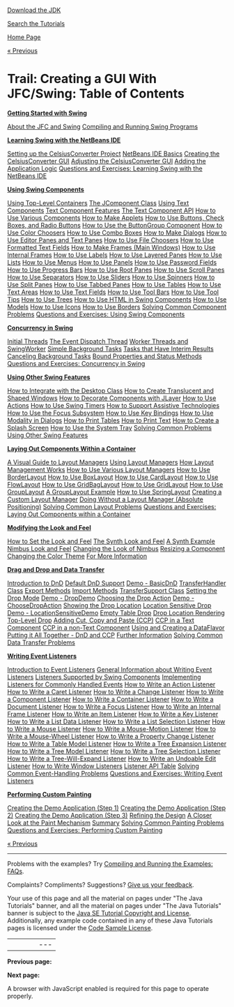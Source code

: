 [Download
the JDK](http://java.sun.com/javase/6/download.jsp)
  
[Search the
Tutorials](../search.html)

[Home Page](../index.html)

[« Previous](./index.html)

# Trail: Creating a GUI With JFC/Swing: Table of Contents

**[Getting Started with Swing](start/index.html)**

[About the JFC and Swing](start/about.html) [Compiling and Running Swing Programs](start/compile.html)

**[Learning Swing with the NetBeans IDE](learn/index.html)**

[Setting up the CelsiusConverter Project](learn/settingup.html) [NetBeans IDE Basics](learn/netbeansbasics.html) [Creating the CelsiusConverter GUI](learn/creatinggui.html) [Adjusting the CelsiusConverter GUI](learn/adjustinggui.html) [Adding the Application Logic](learn/logic.html) [Questions and Exercises: Learning Swing with the NetBeans IDE](QandE/questions-learn.html)

**[Using Swing Components](components/index.html)**

[Using Top-Level Containers](components/toplevel.html) [The JComponent Class](components/jcomponent.html) [Using Text Components](components/text.html) [Text Component Features](components/generaltext.html) [The Text Component API](components/textapi.html) [How to Use Various Components](components/componentlist.html) [How to Make Applets](components/applet.html) [How to Use Buttons, Check Boxes, and Radio Buttons](components/button.html) [How to Use the ButtonGroup Component](components/buttongroup.html) [How to Use Color Choosers](components/colorchooser.html) [How to Use Combo Boxes](components/combobox.html) [How to Make Dialogs](components/dialog.html) [How to Use Editor Panes and Text Panes](components/editorpane.html) [How to Use File Choosers](components/filechooser.html) [How to Use Formatted Text Fields](components/formattedtextfield.html) [How to Make Frames (Main Windows)](components/frame.html) [How to Use Internal Frames](components/internalframe.html) [How to Use Labels](components/label.html) [How to Use Layered Panes](components/layeredpane.html) [How to Use Lists](components/list.html) [How to Use Menus](components/menu.html) [How to Use Panels](components/panel.html) [How to Use Password Fields](components/passwordfield.html) [How to Use Progress Bars](components/progress.html) [How to Use Root Panes](components/rootpane.html) [How to Use Scroll Panes](components/scrollpane.html) [How to Use Separators](components/separator.html) [How to Use Sliders](components/slider.html) [How to Use Spinners](components/spinner.html) [How to Use Split Panes](components/splitpane.html) [How to Use Tabbed Panes](components/tabbedpane.html) [How to Use Tables](components/table.html) [How to Use Text Areas](components/textarea.html) [How to Use Text Fields](components/textfield.html) [How to Use Tool Bars](components/toolbar.html) [How to Use Tool Tips](components/tooltip.html) [How to Use Trees](components/tree.html) [How to Use HTML in Swing Components](components/html.html) [How to Use Models](components/model.html) [How to Use Icons](components/icon.html) [How to Use Borders](components/border.html) [Solving Common Component Problems](components/problems.html) [Questions and Exercises: Using Swing Components](QandE/questions-ch3.html)

**[Concurrency in Swing](concurrency/index.html)**

[Initial Threads](concurrency/initial.html) [The Event Dispatch Thread](concurrency/dispatch.html) [Worker Threads and SwingWorker](concurrency/worker.html) [Simple Background Tasks](concurrency/simple.html) [Tasks that Have Interim Results](concurrency/interim.html) [Canceling Background Tasks](concurrency/cancel.html) [Bound Properties and Status Methods](concurrency/bound.html) [Questions and Exercises: Concurrency in Swing](QandE/questions-concurrency.html)

**[Using Other Swing Features](misc/index.html)**

[How to Integrate with the Desktop Class](misc/desktop.html) [How to Create Translucent and Shaped Windows](misc/trans_shaped_windows.html) [How to Decorate Components with JLayer](misc/jlayer.html) [How to Use Actions](misc/action.html) [How to Use Swing Timers](misc/timer.html) [How to Support Assistive Technologies](misc/access.html) [How to Use the Focus Subsystem](misc/focus.html) [How to Use Key Bindings](misc/keybinding.html) [How to Use Modality in Dialogs](misc/modality.html) [How to Print Tables](misc/printtable.html) [How to Print Text](misc/printtext.html) [How to Create a Splash Screen](misc/splashscreen.html) [How to Use the System Tray](misc/systemtray.html) [Solving Common Problems Using Other Swing Features](misc/problems.html)

**[Laying Out Components Within a Container](layout/index.html)**

[A Visual Guide to Layout Managers](layout/visual.html) [Using Layout Managers](layout/using.html) [How Layout Management Works](layout/howLayoutWorks.html) [How to Use Various Layout Managers](layout/layoutlist.html) [How to Use BorderLayout](layout/border.html) [How to Use BoxLayout](layout/box.html) [How to Use CardLayout](layout/card.html) [How to Use FlowLayout](layout/flow.html) [How to Use GridBagLayout](layout/gridbag.html) [How to Use GridLayout](layout/grid.html) [How to Use GroupLayout](layout/group.html) [A GroupLayout Example](layout/groupExample.html) [How to Use SpringLayout](layout/spring.html) [Creating a Custom Layout Manager](layout/custom.html) [Doing Without a Layout Manager (Absolute Positioning)](layout/none.html) [Solving Common Layout Problems](layout/problems.html) [Questions and Exercises: Laying Out Components within a Container](QandE/questions-ch4.html)

**[Modifying the Look and Feel](lookandfeel/index.html)**

[How to Set the Look and Feel](lookandfeel/plaf.html) [The Synth Look and Feel](lookandfeel/synth.html) [A Synth Example](lookandfeel/synthExample.html) [Nimbus Look and Feel](lookandfeel/nimbus.html) [Changing the Look of Nimbus](lookandfeel/custom.html) [Resizing a Component](lookandfeel/size.html) [Changing the Color Theme](lookandfeel/color.html) [For More Information](lookandfeel/info.html)

**[Drag and Drop and Data Transfer](dnd/index.html)**

[Introduction to DnD](dnd/intro.html) [Default DnD Support](dnd/defaultsupport.html) [Demo - BasicDnD](dnd/basicdemo.html) [TransferHandler Class](dnd/transferhandler.html) [Export Methods](dnd/export.html) [Import Methods](dnd/import.html) [TransferSupport Class](dnd/transfersupport.html) [Setting the Drop Mode](dnd/dropmodes.html) [Demo - DropDemo](dnd/dropmodedemo.html) [Choosing the Drop Action](dnd/dropaction.html) [Demo - ChooseDropAction](dnd/dropactiondemo.html) [Showing the Drop Location](dnd/showdroploc.html) [Location Sensitive Drop](dnd/locsensitivedrop.html) [Demo - LocationSensitiveDemo](dnd/locsensitivedemo.html) [Empty Table Drop](dnd/emptytable.html) [Drop Location Rendering](dnd/droplocation.html) [Top-Level Drop](dnd/toplevel.html) [Adding Cut, Copy and Paste (CCP)](dnd/cutpaste.html) [CCP in a Text Component](dnd/textpaste.html) [CCP in a non-Text Component](dnd/listpaste.html) [Using and Creating a DataFlavor](dnd/dataflavor.html) [Putting it All Together - DnD and CCP](dnd/together.html) [Further Information](dnd/info.html) [Solving Common Data Transfer Problems](dnd/problems.html)

**[Writing Event Listeners](events/index.html)**

[Introduction to Event Listeners](events/intro.html) [General Information about Writing Event Listeners](events/generalrules.html) [Listeners Supported by Swing Components](events/eventsandcomponents.html) [Implementing Listeners for Commonly Handled Events](events/handling.html) [How to Write an Action Listener](events/actionlistener.html) [How to Write a Caret Listener](events/caretlistener.html) [How to Write a Change Listener](events/changelistener.html) [How to Write a Component Listener](events/componentlistener.html) [How to Write a Container Listener](events/containerlistener.html) [How to Write a Document Listener](events/documentlistener.html) [How to Write a Focus Listener](events/focuslistener.html) [How to Write an Internal Frame Listener](events/internalframelistener.html) [How to Write an Item Listener](events/itemlistener.html) [How to Write a Key Listener](events/keylistener.html) [How to Write a List Data Listener](events/listdatalistener.html) [How to Write a List Selection Listener](events/listselectionlistener.html) [How to Write a Mouse Listener](events/mouselistener.html) [How to Write a Mouse-Motion Listener](events/mousemotionlistener.html) [How to Write a Mouse-Wheel Listener](events/mousewheellistener.html) [How to Write a Property Change Listener](events/propertychangelistener.html) [How to Write a Table Model Listener](events/tablemodellistener.html) [How to Write a Tree Expansion Listener](events/treeexpansionlistener.html) [How to Write a Tree Model Listener](events/treemodellistener.html) [How to Write a Tree Selection Listener](events/treeselectionlistener.html) [How to Write a Tree-Will-Expand Listener](events/treewillexpandlistener.html) [How to Write an Undoable Edit Listener](events/undoableeditlistener.html) [How to Write Window Listeners](events/windowlistener.html) [Listener API Table](events/api.html) [Solving Common Event-Handling Problems](events/problems.html) [Questions and Exercises: Writing Event Listeners](QandE/questions-ch5.html)

**[Performing Custom Painting](painting/index.html)**

[Creating the Demo Application (Step 1)](painting/step1.html) [Creating the Demo Application (Step 2)](painting/step2.html) [Creating the Demo Application (Step 3)](painting/step3.html) [Refining the Design](painting/refining.html) [A Closer Look at the Paint Mechanism](painting/closer.html) [Summary](painting/summary.html) [Solving Common Painting Problems](painting/problems.html) [Questions and Exercises: Performing Custom Painting](QandE/questions-ch6.html)

[« Previous](./index.html)

---

Problems with the examples? Try [Compiling and Running
the Examples: FAQs](../information/run-examples.html).
  
Complaints? Compliments? Suggestions? [Give
us your feedback](http://download.oracle.com/javase/feedback.html).

Your use of this page and all the material on pages under "The Java Tutorials" banner,
and all the material on pages under "The Java Tutorials" banner is subject to the [Java SE Tutorial Copyright
and License](../information/license.html).
Additionally, any example code contained in any of these Java
Tutorials pages is licensed under the
[Code
Sample License](http://developers.sun.com/license/berkeley_license.html).

|  |  |  |  |  |
| --- | --- | --- | --- | --- |
| |  |  | | --- | --- | | duke image | Oracle logo | | [About Oracle](http://www.oracle.com/us/corporate/index.html) | [Oracle Technology Network](http://www.oracle.com/technology/index.html) | [Terms of Service](https://www.samplecode.oracle.com/servlets/CompulsoryClickThrough?type=TermsOfService) | Copyright © 1995, 2011 Oracle and/or its affiliates. All rights reserved. |

**Previous page:**
  
**Next page:**




A browser with JavaScript enabled is required for this page to operate properly.